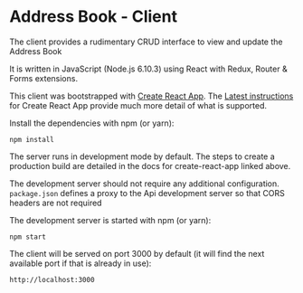 # Address Book - Client

The client provides a rudimentary CRUD interface to view and update the Address Book

It is written in JavaScript (Node.js 6.10.3) using React with Redux, Router & Forms extensions.

This client was bootstrapped with [Create React App](https://github.com/facebookincubator/create-react-app).
The [Latest instructions](https://github.com/facebookincubator/create-react-app/blob/master/packages/react-scripts/template/README.md) for Create React App provide much more detail of what is supported.

Install the dependencies with npm (or yarn):

```
npm install
```

The server runs in development mode by default. The steps to create a production build are detailed in the docs for create-react-app linked above.

The development server should not require any additional configuration. ```package.json``` defines a proxy to the Api development server so that CORS headers are not required

The development server is started with npm (or yarn):

```
npm start
```

The client will be served on port 3000 by default (it will find the next available port if that is already in use):

```
http://localhost:3000
```

